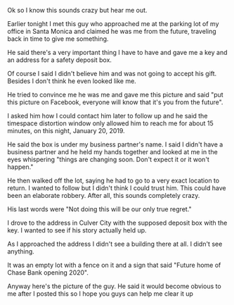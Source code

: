 Ok so I know this sounds crazy but hear me out.

Earlier tonight I met this guy who approached me at the parking lot of my
office in Santa Monica and claimed he was me from the future, traveling back in
time to give me something.

He said there's a very important thing I have to have and gave me a key and an
address for a safety deposit box.

Of course I said I didn't believe him and was not going to accept his gift.
Besides I don't think he even looked like me.

He tried to convince me he was me and gave me this picture and said "put this
picture on Facebook, everyone will know that it's you from the future".

I asked him how I could contact him later to follow up and he said the
timespace distortion window only allowed him to reach me for about 15 minutes,
on this night, January 20, 2019.

He said the box is under my business partner's name. I said I didn't have a
business partner and he held my hands together and looked at me in the eyes
whispering "things are changing soon. Don't expect it or it won't happen."

He then walked off the lot, saying he had to go to a very exact location to
return. I wanted to follow but I didn't think I could trust him. This could
have been an elaborate robbery. After all, this sounds completely crazy.

His last words were "Not doing this will be our only true regret."

I drove to the address in Culver City with the supposed deposit box with the
key. I wanted to see if his story actually held up.

As I approached the address I didn't see a building there at all. I didn't see
anything.

It was an empty lot with a fence on it and a sign that said "Future home of
Chase Bank opening 2020".

Anyway here's the picture of the guy. He said it would become obvious to me
after I posted this so I hope you guys can help me clear it up

